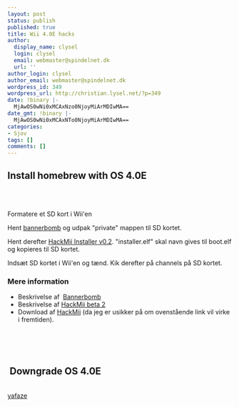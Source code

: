 ```yaml
---
layout: post
status: publish
published: true
title: Wii 4.0E hacks
author:
  display_name: clysel
  login: clysel
  email: webmaster@spindelnet.dk
  url: ''
author_login: clysel
author_email: webmaster@spindelnet.dk
wordpress_id: 349
wordpress_url: http://christian.lysel.net/?p=349
date: !binary |-
  MjAwOS0wNi0xMCAxNzo0NjoyMiArMDIwMA==
date_gmt: !binary |-
  MjAwOS0wNi0xMCAxNTo0NjoyMiArMDIwMA==
categories:
- Sjov
tags: []
comments: []
---
```

<h2>Install homebrew with OS 4.0E</h2><br />
&nbsp;</p>
<p>Formatere et SD kort i Wii'en</p>
<p>Hent <a href="http://bannerbomb.qoid.us/aads/aad1f_v108.zip" target="_blank">bannerbomb</a> og udpak "private" mappen til SD kortet.</p>
<p>Hent derefter <a href="http://bootmii.org/get.php?file=hackmii_installer_beta2.zip&amp;key=d2d6060c946351016e8685b3179177d012605d35" target="_blank">HackMii Installer v0.2</a>. "installer.elf" skal navn gives til boot.elf og kopieres til SD kortet.</p>
<p>Inds&aelig;t SD kortet i Wii'en og t&aelig;nd. Kik derefter p&aring; channels p&aring; SD kortet.</p>
<h3>Mere information</h3></p>
<ul>
<li>Beskrivelse af&nbsp; <a href="http://bannerbomb.qoid.us/" target="_blank">Bannerbomb</a></li>
<li>Beskrivelse af <a href="http://hackmii.com/2009/05/bootmii_beta_2/" target="_blank">HackMii beta 2</a></li>
<li>Download af <a href="http://bootmii.org/download/" target="_blank">HackMii</a> (da jeg er usikker p&aring; om ovenst&aring;ende link vil virke i fremtiden).</li><br />
</ul><br />
&nbsp;</p>
<h2>&nbsp;Downgrade OS 4.0E</h2><br />
<a href="http://www.yafaze.com/forums/viewtopic.php?f=46&amp;t=1178&amp;start=0&amp;st=0&amp;sk=t&amp;sd=a" target="_blank">yafaze</a></p>
